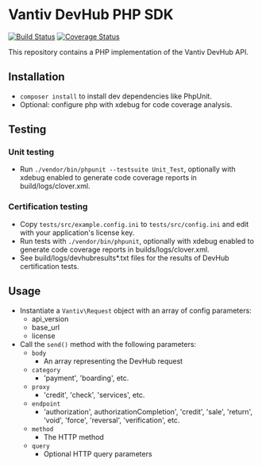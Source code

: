# Vantiv DevHub PHP SDK

[![Build Status](https://travis-ci.org/steveoliver/vantiv_devhub_sdk_php.svg?branch=master)](https://travis-ci.org/steveoliver/vantiv_devhub_sdk_php) [![Coverage Status](https://coveralls.io/repos/github/steveoliver/vantiv_devhub_sdk_php/badge.svg?branch=master)](https://coveralls.io/github/steveoliver/vantiv_devhub_sdk_php?branch=master)

This repository contains a PHP implementation of the Vantiv DevHub API.

## Installation
 - ```composer install``` to install dev dependencies like PhpUnit.
 - Optional: configure php with xdebug for code coverage analysis.

## Testing
### Unit testing
  - Run ```./vendor/bin/phpunit --testsuite Unit_Test```, optionally with xdebug enabled to generate code coverage reports in build/logs/clover.xml.

### Certification testing
  - Copy ```tests/src/example.config.ini``` to ```tests/src/config.ini``` and edit with your application's license key.
  - Run tests with ```./vendor/bin/phpunit```, optionally with xdebug enabled to generate code coverage reports in builds/logs/clover.xml.
  - See build/logs/devhubresults*.txt files for the results of DevHub certification tests.

## Usage
 - Instantiate a ```Vantiv\Request``` object with an array of config parameters:
   - api_version
   - base_url
   - license
 - Call the ```send()``` method with the following parameters:
   - ```body```
     - An array representing the DevHub request
   - ```category```
     - 'payment', 'boarding', etc.
   - ```proxy```
     - 'credit', 'check', 'services', etc.
   - ```endpoint```
     - 'authorization', authorizationCompletion', 'credit', 'sale', 'return', 'void', 'force', 'reversal', 'verification', etc.
   - ```method```
     - The HTTP method
   - ```query```
     - Optional HTTP query parameters
